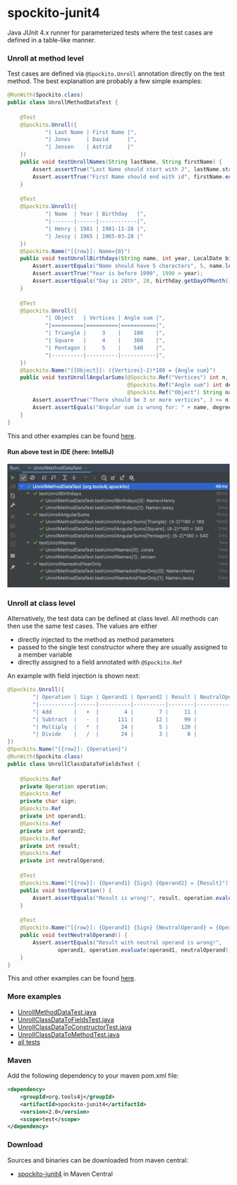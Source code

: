 # spockito-junit4
Java JUnit 4.x runner for parameterized tests where the test cases are defined in a table-like manner.

### Unroll at method level

Test cases are defined via ``@Spockito.Unroll`` annotation directly on the test method. The best explanation are
probably a few simple examples:

```java
@RunWith(Spockito.class)
public class UnrollMethodDataTest {

    @Test
    @Spockito.Unroll({
            "| Last Name | First Name |",
            "| Jones     | David      |",
            "| Jensen    | Astrid     |"
    })
    public void testUnrollNames(String lastName, String firstName) {
        Assert.assertTrue("Last Name should start with J", lastName.startsWith("J"));
        Assert.assertTrue("First Name should end with id", firstName.endsWith("id"));
    }

    @Test
    @Spockito.Unroll({
            "| Name  | Year | Birthday   |",
            "|-------|------|------------|",
            "| Henry | 1981 | 1981-11-28 |",
            "| Jessy | 1965 | 1965-03-28 |"
    })
    @Spockito.Name("[{row}]: Name={0}")
    public void testUnrollBirthdays(String name, int year, LocalDate birthday) {
        Assert.assertEquals("Name should have 5 characters", 5, name.length());
        Assert.assertTrue("Year is before 1990", 1990 > year);
        Assert.assertEquals("Day is 28th", 28, birthday.getDayOfMonth());
    }

    @Test
    @Spockito.Unroll({
            "| Object   | Vertices | Angle sum |",
            "|==========|==========|===========|",
            "| Triangle |     3    |    180    |",
            "| Square   |     4    |    360    |",
            "| Pentagon |     5    |    540    |",
            "|----------|----------|-----------|",
    })
    @Spockito.Name("[{Object}]: ({Vertices}-2)*180 = {Angle sum}")
    public void testUnrollAngularSums(@Spockito.Ref("Vertices") int n,
                                      @Spockito.Ref("Angle sum") int degrees,
                                      @Spockito.Ref("Object") String name) {
        Assert.assertTrue("There should be 3 or more vertices", 3 <= n);
        Assert.assertEquals("Angular sum is wrong for: " + name, degrees, (n-2)*180);
    }
}
```
This and other examples can be found [here](https://github.com/tools4j/spockito/blob/master/spockito-junit4/src/test/java/org/tools4j/spockito/).

#### Run above test in IDE (here: IntelliJ)
![spockito-junit4-idea-testrun.png](https://github.com/tools4j/spockito/blob/master/spockito-junit4-idea-testrun.png)

### Unroll at class level

Alternatively, the test data can be defined at class level. All methods can then use the same test cases. The values
are either
* directly injected to the method as method parameters
* passed to the single test constructor where they are usually assigned to a member variable
* directly assigned to a field annotated with ``@Spockito.Ref``

An example with field injection is shown next:

```java
@Spockito.Unroll({
        "| Operation | Sign | Operand1 | Operand2 | Result | NeutralOperand |",
        "|-----------|------|----------|----------|--------|----------------|",
        "| Add       |   +  |        4 |        7 |     11 |              0 |",
        "| Subtract  |   -  |      111 |       12 |     99 |              0 |",
        "| Multiply  |   *  |       24 |        5 |    120 |              1 |",
        "| Divide    |   /  |       24 |        3 |      8 |              1 |"
})
@Spockito.Name("[{row}]: {Operation}")
@RunWith(Spockito.class)
public class UnrollClassDataToFieldsTest {

    @Spockito.Ref
    private Operation operation;
    @Spockito.Ref
    private char sign;
    @Spockito.Ref
    private int operand1;
    @Spockito.Ref
    private int operand2;
    @Spockito.Ref
    private int result;
    @Spockito.Ref
    private int neutralOperand;

    @Test
    @Spockito.Name("[{row}]: {Operand1} {Sign} {Operand2} = {Result}")
    public void testOperation() {
        Assert.assertEquals("Result is wrong!", result, operation.evaluate(operand1, operand2));
    }

    @Test
    @Spockito.Name("[{row}]: {Operand1} {Sign} {NeutralOperand} = {Operand1}")
    public void testNeutralOperand() {
        Assert.assertEquals("Result with neutral operand is wrong!",
                operand1, operation.evaluate(operand1, neutralOperand));
    }
}
```
This and other examples can be found [here](https://github.com/tools4j/spockito/blob/master/spockito-junit4/src/test/java/org/tools4j/spockito/).

### More examples
* [UnrollMethodDataTest.java](https://github.com/tools4j/spockito/blob/master/spockito-junit4/src/test/java/org/tools4j/spockito/UnrollMethodDataTest.java)
* [UnrollClassDataToFieldsTest.java](https://github.com/tools4j/spockito/blob/master/spockito-junit4/src/test/java/org/tools4j/spockito/UnrollClassDataToFieldsTest.java)
* [UnrollClassDataToConstructorTest.java](https://github.com/tools4j/spockito/blob/master/spockito-junit4/src/test/java/org/tools4j/spockito/UnrollClassDataToConstructorTest.java)
* [UnrollClassDataToMethodTest.java](https://github.com/tools4j/spockito/blob/master/spockito-junit4/src/test/java/org/tools4j/spockito/UnrollClassDataToMethodTest.java)
* [all tests](https://github.com/tools4j/spockito/blob/master/spockito-junit4/src/test/java/org/tools4j/spockito/)

### Maven
Add the following dependency to your maven pom.xml file:

 ```xml
 <dependency>
     <groupId>org.tools4j</groupId>
     <artifactId>spockito-junit4</artifactId>
     <version>2.0</version>
     <scope>test</scope>
 </dependency>
 ```

### Download
Sources and binaries can be downloaded from maven central:
* [spockito-junit4](https://search.maven.org/search?q=spockito-junit4) in Maven Central